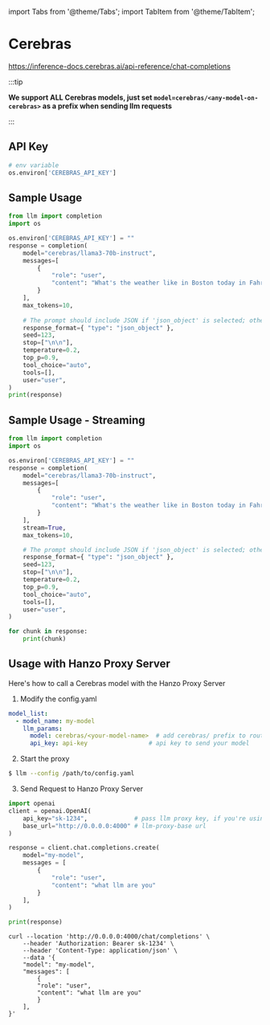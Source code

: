 import Tabs from '@theme/Tabs';
import TabItem from '@theme/TabItem';

# Cerebras
https://inference-docs.cerebras.ai/api-reference/chat-completions

:::tip

**We support ALL Cerebras models, just set `model=cerebras/<any-model-on-cerebras>` as a prefix when sending llm requests**

:::

## API Key
```python
# env variable
os.environ['CEREBRAS_API_KEY']
```

## Sample Usage
```python
from llm import completion
import os

os.environ['CEREBRAS_API_KEY'] = ""
response = completion(
    model="cerebras/llama3-70b-instruct",
    messages=[
        {
            "role": "user",
            "content": "What's the weather like in Boston today in Fahrenheit? (Write in JSON)",
        }
    ],
    max_tokens=10,
        
    # The prompt should include JSON if 'json_object' is selected; otherwise, you will get error code 400.
    response_format={ "type": "json_object" },
    seed=123,
    stop=["\n\n"],
    temperature=0.2,
    top_p=0.9,
    tool_choice="auto",
    tools=[],
    user="user",
)
print(response)
```

## Sample Usage - Streaming
```python
from llm import completion
import os

os.environ['CEREBRAS_API_KEY'] = ""
response = completion(
    model="cerebras/llama3-70b-instruct",
    messages=[
        {
            "role": "user",
            "content": "What's the weather like in Boston today in Fahrenheit? (Write in JSON)",
        }
    ],
    stream=True,
    max_tokens=10,

    # The prompt should include JSON if 'json_object' is selected; otherwise, you will get error code 400.
    response_format={ "type": "json_object" }, 
    seed=123,
    stop=["\n\n"],
    temperature=0.2,
    top_p=0.9,
    tool_choice="auto",
    tools=[],
    user="user",
)

for chunk in response:
    print(chunk)
```


## Usage with Hanzo Proxy Server

Here's how to call a Cerebras model with the Hanzo Proxy Server

1. Modify the config.yaml 

  ```yaml
  model_list:
    - model_name: my-model
      llm_params:
        model: cerebras/<your-model-name>  # add cerebras/ prefix to route as Cerebras provider
        api_key: api-key                 # api key to send your model
  ```


2. Start the proxy 

  ```bash
  $ llm --config /path/to/config.yaml
  ```

3. Send Request to Hanzo Proxy Server

  <Tabs>

  <TabItem value="openai" label="OpenAI Python v1.0.0+">

  ```python
  import openai
  client = openai.OpenAI(
      api_key="sk-1234",             # pass llm proxy key, if you're using virtual keys
      base_url="http://0.0.0.0:4000" # llm-proxy-base url
  )

  response = client.chat.completions.create(
      model="my-model",
      messages = [
          {
              "role": "user",
              "content": "what llm are you"
          }
      ],
  )

  print(response)
  ```
  </TabItem>

  <TabItem value="curl" label="curl">

  ```shell
  curl --location 'http://0.0.0.0:4000/chat/completions' \
      --header 'Authorization: Bearer sk-1234' \
      --header 'Content-Type: application/json' \
      --data '{
      "model": "my-model",
      "messages": [
          {
          "role": "user",
          "content": "what llm are you"
          }
      ],
  }'
  ```
  </TabItem>

  </Tabs>


